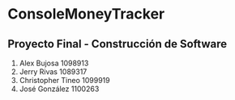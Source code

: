 # ConsoleMoneyTracker

## Proyecto Final - Construcción de Software

1. Alex Bujosa 1098913
2. Jerry Rivas 1089317
3. Christopher Tineo 1099919
4. José González 1100263
